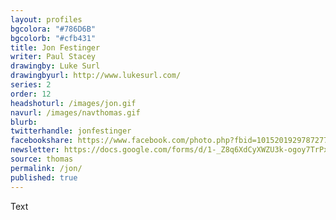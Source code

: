 ```yaml
---
layout: profiles
bgcolora: "#786D6B"
bgcolorb: "#cfb431"
title: Jon Festinger
writer: Paul Stacey
drawingby: Luke Surl
drawingbyurl: http://www.lukesurl.com/
series: 2
order: 12
headshoturl: /images/jon.gif
navurl: /images/navthomas.gif
blurb: 
twitterhandle: jonfestinger
facebookshare: https://www.facebook.com/photo.php?fbid=10152019297872777
newsletter: https://docs.google.com/forms/d/1-_Z8q6XdCyXWZU3k-ogoy7TrPxhSN7nYHPvjj0MwogA/viewform?entry.239708838=Team+Open+-+Thomas&entry.1860916380&entry.1017428125&entry.1257771276
source: thomas
permalink: /jon/
published: true
---
```


Text